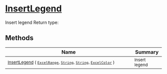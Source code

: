 # [InsertLegend](./ExcelHelper-100663995.md)

Insert legend
Return type:
## Methods

| Name | Summary | 
| --- | --- | 
| <sub>[InsertLegend](./ExcelHelper-100663995.md) ( [`ExcelRange`](./ExcelHelper-100663995.md), [`String`](https://docs.microsoft.com/en-us/dotnet/api/System.String), [`String`](https://docs.microsoft.com/en-us/dotnet/api/System.String), [`ExcelColor`](./../Excel/ExcelColor.md) )</sub><img width=200/>| <sub>Insert legend</sub>| <br>


